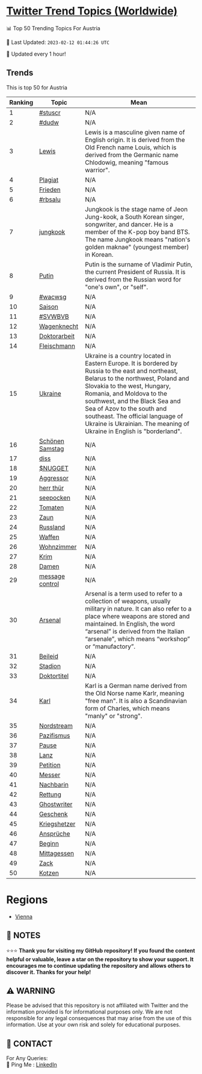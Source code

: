 [Twitter Trend Topics (Worldwide)](https://github.com/ErcinDedeoglu/Twitter-Trend-Topics)
==========


📊 Top 50 Trending Topics For Austria

📆 Last Updated: `2023-02-12 01:44:26 UTC`

🔧 Updated every 1 hour!


## Trends

This is top 50 for Austria

| Ranking | Topic | Mean |
| ------- | ------------ | ------------ |
| 1 | [#stuscr](http://twitter.com/search?q=%23stuscr) | N/A |
| 2 | [#dudw](http://twitter.com/search?q=%23dudw) | N/A |
| 3 | [Lewis](http://twitter.com/search?q=Lewis) | Lewis is a masculine given name of English origin. It is derived from the Old French name Louis, which is derived from the Germanic name Chlodowig, meaning "famous warrior". |
| 4 | [Plagiat](http://twitter.com/search?q=Plagiat) | N/A |
| 5 | [Frieden](http://twitter.com/search?q=Frieden) | N/A |
| 6 | [#rbsalu](http://twitter.com/search?q=%23rbsalu) | N/A |
| 7 | [jungkook](http://twitter.com/search?q=jungkook) | Jungkook is the stage name of Jeon Jung-kook, a South Korean singer, songwriter, and dancer. He is a member of the K-pop boy band BTS. The name Jungkook means "nation's golden maknae" (youngest member) in Korean. |
| 8 | [Putin](http://twitter.com/search?q=Putin) | Putin is the surname of Vladimir Putin, the current President of Russia. It is derived from the Russian word for "one's own", or "self". |
| 9 | [#wacwsg](http://twitter.com/search?q=%23wacwsg) | N/A |
| 10 | [Saison](http://twitter.com/search?q=Saison) | N/A |
| 11 | [#SVWBVB](http://twitter.com/search?q=%23SVWBVB) | N/A |
| 12 | [Wagenknecht](http://twitter.com/search?q=Wagenknecht) | N/A |
| 13 | [Doktorarbeit](http://twitter.com/search?q=Doktorarbeit) | N/A |
| 14 | [Fleischmann](http://twitter.com/search?q=Fleischmann) | N/A |
| 15 | [Ukraine](http://twitter.com/search?q=Ukraine) | Ukraine is a country located in Eastern Europe. It is bordered by Russia to the east and northeast, Belarus to the northwest, Poland and Slovakia to the west, Hungary, Romania, and Moldova to the southwest, and the Black Sea and Sea of Azov to the south and southeast. The official language of Ukraine is Ukrainian. The meaning of Ukraine in English is "borderland". |
| 16 | [Schönen Samstag](http://twitter.com/search?q=Sch%c3%b6nen+Samstag) | N/A |
| 17 | [diss](http://twitter.com/search?q=diss) | N/A |
| 18 | [$NUGGET](http://twitter.com/search?q=%24NUGGET) | N/A |
| 19 | [Aggressor](http://twitter.com/search?q=Aggressor) | N/A |
| 20 | [herr thür](http://twitter.com/search?q=herr+th%c3%bcr) | N/A |
| 21 | [seepocken](http://twitter.com/search?q=seepocken) | N/A |
| 22 | [Tomaten](http://twitter.com/search?q=Tomaten) | N/A |
| 23 | [Zaun](http://twitter.com/search?q=Zaun) | N/A |
| 24 | [Russland](http://twitter.com/search?q=Russland) | N/A |
| 25 | [Waffen](http://twitter.com/search?q=Waffen) | N/A |
| 26 | [Wohnzimmer](http://twitter.com/search?q=Wohnzimmer) | N/A |
| 27 | [Krim](http://twitter.com/search?q=Krim) | N/A |
| 28 | [Damen](http://twitter.com/search?q=Damen) | N/A |
| 29 | [message control](http://twitter.com/search?q=message+control) | N/A |
| 30 | [Arsenal](http://twitter.com/search?q=Arsenal) | Arsenal is a term used to refer to a collection of weapons, usually military in nature. It can also refer to a place where weapons are stored and maintained. In English, the word “arsenal” is derived from the Italian “arsenale”, which means “workshop” or “manufactory”. |
| 31 | [Beileid](http://twitter.com/search?q=Beileid) | N/A |
| 32 | [Stadion](http://twitter.com/search?q=Stadion) | N/A |
| 33 | [Doktortitel](http://twitter.com/search?q=Doktortitel) | N/A |
| 34 | [Karl](http://twitter.com/search?q=Karl) | Karl is a German name derived from the Old Norse name Karlr, meaning "free man". It is also a Scandinavian form of Charles, which means "manly" or "strong". |
| 35 | [Nordstream](http://twitter.com/search?q=Nordstream) | N/A |
| 36 | [Pazifismus](http://twitter.com/search?q=Pazifismus) | N/A |
| 37 | [Pause](http://twitter.com/search?q=Pause) | N/A |
| 38 | [Lanz](http://twitter.com/search?q=Lanz) | N/A |
| 39 | [Petition](http://twitter.com/search?q=Petition) | N/A |
| 40 | [Messer](http://twitter.com/search?q=Messer) | N/A |
| 41 | [Nachbarin](http://twitter.com/search?q=Nachbarin) | N/A |
| 42 | [Rettung](http://twitter.com/search?q=Rettung) | N/A |
| 43 | [Ghostwriter](http://twitter.com/search?q=Ghostwriter) | N/A |
| 44 | [Geschenk](http://twitter.com/search?q=Geschenk) | N/A |
| 45 | [Kriegshetzer](http://twitter.com/search?q=Kriegshetzer) | N/A |
| 46 | [Ansprüche](http://twitter.com/search?q=Anspr%c3%bcche) | N/A |
| 47 | [Beginn](http://twitter.com/search?q=Beginn) | N/A |
| 48 | [Mittagessen](http://twitter.com/search?q=Mittagessen) | N/A |
| 49 | [Zack](http://twitter.com/search?q=Zack) | N/A |
| 50 | [Kotzen](http://twitter.com/search?q=Kotzen) | N/A |



# Regions

* [Vienna](</Austria/Vienna.md>)



## 📝 NOTES

⭐⭐⭐ **Thank you for visiting my GitHub repository! If you found the content helpful or valuable, leave a star on the repository to show your support. It encourages me to continue updating the repository and allows others to discover it. Thanks for your help!**


## ⚠️ WARNING

Please be advised that this repository is not affiliated with Twitter and the information provided is for informational purposes only. We are not responsible for any legal consequences that may arise from the use of this information. Use at your own risk and solely for educational purposes.


## 📨 CONTACT

 For Any Queries:  
            🏓 Ping Me : [LinkedIn](https://www.linkedin.com/in/ercindedeoglu/)
